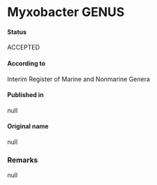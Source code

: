 # Myxobacter GENUS

#### Status
ACCEPTED

#### According to
Interim Register of Marine and Nonmarine Genera

#### Published in
null

#### Original name
null

### Remarks
null